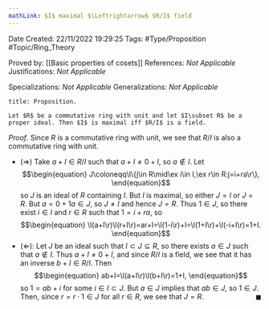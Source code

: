```yaml
---
mathLink: $I$ maximal $\Leftrightarrow$ $R/I$ field
---
```


<div class="topSpace"></div>

Date Created: 22/11/2022 19:29:25
Tags: #Type/Proposition #Topic/Ring_Theory

Proved by: [[Basic properties of cosets]]
References: _Not Applicable_
Justifications: _Not Applicable_

Specializations: _Not Applicable_
Generalizations: _Not Applicable_

``` ad-Proposition
title: Proposition.

Let $R$ be a commutative ring with unit and let $I\subset R$ be a proper ideal. Then $I$ is maximal iff $R/I$ is a field.

```

_Proof_. Since $R$ is a commutative ring with unit, we see that $R/I$ is also a commutative ring with unit.
* ($\Rightarrow$) Take $a+I\in R/I$ such that $a+I\neq0+I$, so $a\not\in I$. Let
$$\begin{equation}
    J\coloneqq\l\{j\in R\mid\ex i\in I,\ex r\in R:j=i+ra\r\},
\end{equation}$$
so $J$ is an ideal of $R$ containing $I$. But $I$ is maximal, so either $J=I$ or $J=R$. But $a=0+1a\in J$, so $J\neq I$ and hence $J=R$. Thus $1\in J$, so there exist $i\in I$ and $r\in R$ such that $1=i+ra$, so
$$\begin{equation}
    \l(a+I\r)\l(r+I\r)=ar+I=\l(1-i\r)+I=\l(1+I\r)+\l(-i+I\r)=1+I.
\end{equation}$$
* ($\Leftarrow$): Let $J$ be an ideal such that $I\subset J\subseteq R$, so there exists $a\in J$ such that $a\not\in I$. Thus $a+I\neq0+I$, and since $R/I$ is a field, we see that it has an inverse $b+I\in R/I$. Then
$$\begin{equation}
    ab+I=\l(a+I\r)\l(b+I\r)=1+I,
\end{equation}$$
so $1=ab+i$ for some $i\in I\subset J$. But $a\in J$ implies that $ab\in J$, so $1\in J$. Then, since $r=r\cdot1\in J$ for all $r\in R$, we see that $J=R$.<span style="float:right;">$\blacksquare$</span>
